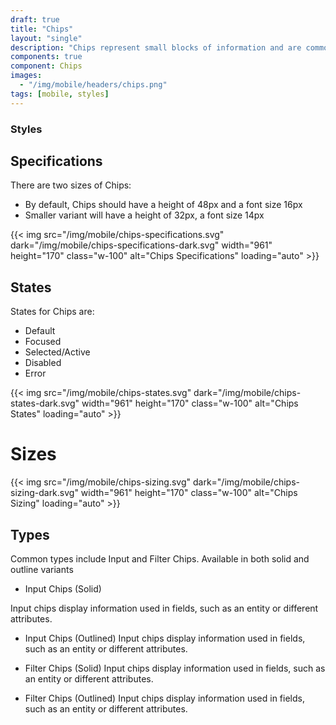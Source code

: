 ```yaml
---
draft: true
title: "Chips"
layout: "single"
description: "Chips represent small blocks of information and are commonly used for input or filtering."
components: true
component: Chips
images:
  - "/img/mobile/headers/chips.png"
tags: [mobile, styles]
---
```

### Styles


## Specifications

There are two sizes of Chips:

- By default, Chips should have a height of 48px and a font size 16px
- Smaller variant will have a height of 32px, a font size 14px

{{< img src="/img/mobile/chips-specifications.svg" dark="/img/mobile/chips-specifications-dark.svg" width="961" height="170" class="w-100" alt="Chips Specifications" loading="auto" >}}

## States

States for Chips are:
- Default
- Focused
- Selected/Active
- Disabled
- Error

{{< img src="/img/mobile/chips-states.svg" dark="/img/mobile/chips-states-dark.svg" width="961" height="170" class="w-100" alt="Chips States" loading="auto" >}}

# Sizes

{{< img src="/img/mobile/chips-sizing.svg" dark="/img/mobile/chips-sizing-dark.svg" width="961" height="170" class="w-100" alt="Chips Sizing" loading="auto" >}}

## Types

Common types include Input and Filter Chips. Available in both solid and outline variants

- Input Chips (Solid)

Input chips display information used in fields, such as an entity or different attributes.

- Input Chips (Outlined)
Input chips display information used in fields, such as an entity or different attributes.

- Filter Chips (Solid)
Input chips display information used in fields, such as an entity or different attributes.

- Filter Chips (Outlined)
Input chips display information used in fields, such as an entity or different attributes.
